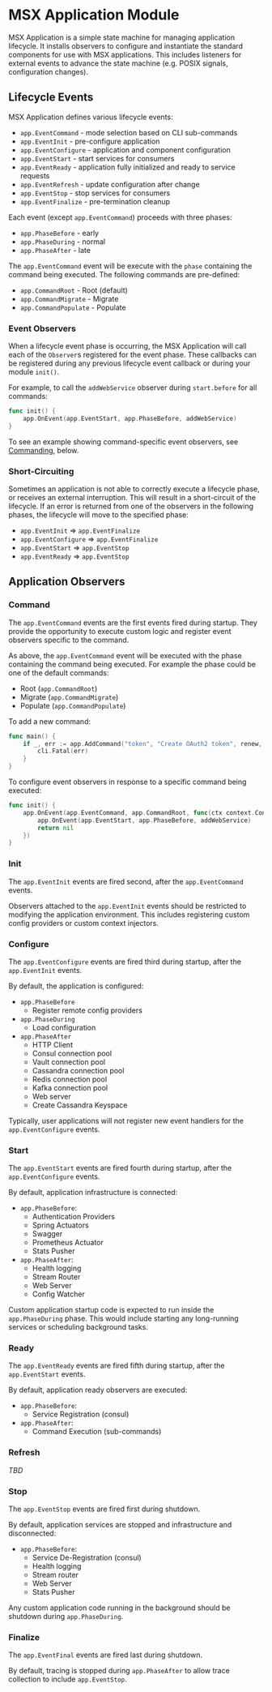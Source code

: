 # MSX Application Module

MSX Application is a simple state machine for managing application lifecycle.  It installs observers to configure and instantiate the standard components for use with MSX applications.  This includes listeners for external events to advance the state machine (e.g. POSIX signals, configuration changes).

## Lifecycle Events

MSX Application defines various lifecycle events:
- `app.EventCommand` - mode selection based on CLI sub-commands
- `app.EventInit` - pre-configure application 
- `app.EventConfigure` - application and component configuration 
- `app.EventStart` - start services for consumers
- `app.EventReady` - application fully initialized and ready to service requests
- `app.EventRefresh` - update configuration after change
- `app.EventStop` - stop services for consumers
- `app.EventFinalize` - pre-termination cleanup

Each event (except `app.EventCommand`) proceeds with three phases:
- `app.PhaseBefore` - early
- `app.PhaseDuring` - normal
- `app.PhaseAfter` - late

The `app.EventCommand` event will be execute with the `phase` containing the command being executed.  The following commands are pre-defined:
- `app.CommandRoot` - Root (default)
- `app.CommandMigrate` - Migrate
- `app.CommandPopulate` - Populate

### Event Observers

When a lifecycle event phase is occurring, the MSX Application will call each of the `Observer`s registered for the event phase.  These callbacks can be registered during any previous lifecycle event callback or during your module `init()`.  

For example, to call the `addWebService` observer during `start.before` for all commands:

```go
func init() {
    app.OnEvent(app.EventStart, app.PhaseBefore, addWebService)
}
```

To see an example showing command-specific event observers, see [Commanding](#Commanding), below.

### Short-Circuiting

Sometimes an application is not able to correctly execute a lifecycle phase, or receives an external interruption.  This will result in a short-circuit of the lifecycle.  If an error is returned from one of the observers in the following phases, the lifecycle will move to the specified phase:

- `app.EventInit` => `app.EventFinalize`
- `app.EventConfigure` => `app.EventFinalize`
- `app.EventStart` => `app.EventStop`
- `app.EventReady` => `app.EventStop`

## Application Observers

### Command

The `app.EventCommand` events are the first events fired during startup.  They provide the opportunity to execute custom logic and register event observers specific to the command.

As above, the `app.EventCommand` event will be executed with the phase containing the command being executed.  For example the phase could be one of the default commands:
- Root (`app.CommandRoot`)
- Migrate (`app.CommandMigrate`)
- Populate (`app.CommandPopulate`)

To add a new command:

```go
func main() {
    if _, err := app.AddCommand("token", "Create OAuth2 token", renew, app.Noop); err != nil {
        cli.Fatal(err)
    }
}
```

To configure event observers in response to a specific command being executed:

```go
func init() {
    app.OnEvent(app.EventCommand, app.CommandRoot, func(ctx context.Context) error {
        app.OnEvent(app.EventStart, app.PhaseBefore, addWebService)
        return nil
    })
}
```

### Init

The `app.EventInit` events are fired second, after the `app.EventCommand` events.

Observers attached to the `app.EventInit` events should be restricted to modifying the application environment.  This includes registering custom config providers or custom context injectors.

### Configure

The `app.EventConfigure` events are fired third during startup, after the `app.EventInit` events.

By default, the application is configured:
- `app.PhaseBefore`
    - Register remote config providers
- `app.PhaseDuring`
    - Load configuration
- `app.PhaseAfter`
    - HTTP Client
    - Consul connection pool
    - Vault connection pool
    - Cassandra connection pool
    - Redis connection pool
    - Kafka connection pool
    - Web server
    - Create Cassandra Keyspace

Typically, user applications will not register new event handlers for the `app.EventConfigure` events.

### Start

The `app.EventStart` events are fired fourth during startup, after the `app.EventConfigure` events.

By default, application infrastructure is connected:
- `app.PhaseBefore`:
  - Authentication Providers
  - Spring Actuators
  - Swagger
  - Prometheus Actuator
  - Stats Pusher
- `app.PhaseAfter`:
  - Health logging
  - Stream Router
  - Web Server
  - Config Watcher

Custom application startup code is expected to run inside the `app.PhaseDuring` phase.  This would include starting any long-running services or scheduling background tasks.

### Ready

The `app.EventReady` events are fired fifth during startup, after the `app.EventStart` events.

By default, application ready observers are executed:
- `app.PhaseBefore`:
  - Service Registration (consul)
- `app.PhaseAfter`:
  - Command Execution (sub-commands)

### Refresh

*TBD*

### Stop

The `app.EventStop` events are fired first during shutdown.

By default, application services are stopped and infrastructure and disconnected:

- `app.PhaseBefore`:
  - Service De-Registration (consul)
  - Health logging
  - Stream router
  - Web Server
  - Stats Pusher

Any custom application code running in the background should be shutdown during `app.PhaseDuring`.

### Finalize

The `app.EventFinal` events are fired last during shutdown.

By default, tracing is stopped during `app.PhaseAfter` to allow trace collection to include `app.EventStop`.
